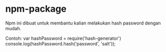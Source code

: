 # npm-package

Npm ini dibuat untuk membantu kalian melakukan hash password dengan mudah.

Contoh:
var hashPassword = require('hash-generator')
console.log(hashPassword.hash('password', 'salt'));
